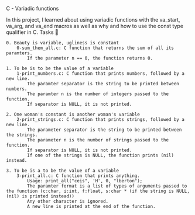 C - Variadic functions

In this project, I learned about using variadic functions with the va_start, va_arg, and va_end macros as well as why and how to use the const type qualifier in C.
Tasks 📃

    0. Beauty is variable, ugliness is constant
        0-sum_them_all.c: C function that returns the sum of all its paramters.
            If the parameter n == 0, the function returns 0.

    1. To be is to be the value of a variable
        1-print_numbers.c: C function that prints numbers, followed by a new line.
            The paramter separator is the string to be printed between numbers.
            The paramter n is the number of integers passed to the function.
            If separator is NULL, it is not printed.

    2. One woman's constant is another woman's variable
        2-print_strings.c: C function that prints strings, followed by a new line.
            The parameter separator is the string to be printed between the strings.
            The parameter n is the number of strings passed to the function.
            If separator is NULL, it is not printed.
            If one of the strings is NULL, the function prints (nil) instead.

    3. To be is a to be the value of a variable
        3-print_all.c: C function that prints anything.
            Usage: print_all("ceis", 'H', 0, "lberton");
            The paramter format is a list of types of arguments passed to the function (c:char, i:int, f:float, s:char * (if the string is NULL, (nil) is printed instead))
            Any other character is ignored.
            A new line is printed at the end of the function.

